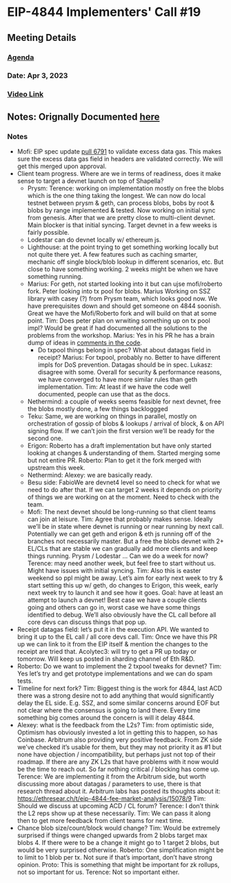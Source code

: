 # EIP-4844 Implementers' Call #19

## Meeting Details
### [Agenda](https://github.com/ethereum/pm/issues/745)
### Date: Apr 3, 2023	
### [Video Link](https://youtu.be/k6TDcU2aBDw) 
## Notes: Orignally Documented [here](https://docs.google.com/document/d/15EatedrJanNxBZGPVASvwq9xgbTs5UxjsDfjpM6ppSY/edit#heading=h.xdp8lfakhesv)

### Notes 

* Mofi: EIP spec update [pull 6791](https://github.com/ethereum/EIPs/pull/6791) to validate excess data gas.  This makes sure the excess data gas field in headers are validated correctly.  We will get this merged upon approval.
* Client team progress. Where are we in terms of readiness, does it make sense to target a devnet launch on top of Shapella?
    * Prysm: Terence: working on implementation mostly on free the blobs which is the one thing taking the longest. We can now do local testnet between prysm & geth, can process blobs, bobs by root & blobs by range implemented & tested. Now working on initial sync from genesis. After that we are pretty close to multi-client devnet. Main blocker is that initial syncing. Target devnet in a few weeks is fairly possible.
    * Lodestar can do devnet locally w/ ethereum js.
    * Lighthouse: at the point trying to get something working locally but not quite there yet. A few features such as caching smarter, mechanic off single block/blob lookup in different scenarios, etc.  But close to have something working.  2 weeks might be when we have something running.  
    * Marius: For geth, not started looking into it but can ujse mofi/roberto fork.  Peter looking into tx pool for blobs.  Marius Working on SSZ library with casey (?) from Prysm team, which looks good now.  We have prerequisites down and should get someone on 4844 soonish. Great we have the Mofi/Roberto fork and will build on that at some point.  Tim: Does peter plan on wrwiting something up on tx pool impl?  Would be great if had documented all the solutions to the problems from the workshop.  Marius: Yes in his PR he has a brain dump of ideas in [comments in the code](https://github.com/ethereum/go-ethereum/blob/8ea65c59c13fd5a8069ff074d227656549290bf3/core/txpool/blobpool/blobpool.go#L128).  
        * Do txpool things belong in spec? What about datagas field in receipt?  Marius: For txpool, probably no.  Better to have different impls for DoS prevention. Datagas should be in spec.  Lukasz: disagree with some. Overall for security & performance reasons, we have converged to have more similar rules than geth implementation.   Tim: At least if we have the code well documented, people can use that as the docs.
    * Nethermind: a couple of weeks seems feasible for next devnet, free the blobs mostly done, a few things backloggged
    * Teku: Same, we are working on things in parallel, mostly on orchestration of gossip of blobs & lookups / arrival of block, & on API signing flow.  If we can’t join the first version we’ll be ready for the second one.
    * Erigon: Roberto has a draft implementation but have only started looking at changes & understanding of them. Started merging some but not entire PR.  Roberto: Plan to get it the fork merged with upstream this week.
    * Nethermind: Alexey: we are basically ready. 
    * Besu side: FabioWe are devnet4 level so need to check for what we need to do after that. If we can target 2 weeks it depends on priority of things we are working on at the moment. Need to check with the team.
    * Mofi: The next devnet should be long-running so that client teams can join at leisure. Tim: Agree that probably makes sense. Ideally we’ll be in state where devnet is running or near running by next call.  Potentially we can get geth and erigon & eth js running off of the branches not necessarily master. But a free the blobs devnet with 2+ EL/CLs that are stable we can gradually add more clients and keep things running. Prysm / Lodestar … Can we do a week for now?  Terence: may need another week, but feel free to start without us. Might have issues with initial syncing.  Tim: Also this is easter weekend so ppl might be away. Let’s aim for early next week to try & start setting this up w/ geth, do changes to Erigon, this week, early next week try to launch it and see how it goes.  Goal: have at least an attempt to launch a devnet! Best case we have a couple clients going and others can go in, worst case we have some things identified to debug.  We’ll also obviously have the CL call before all core devs can discuss things that pop up.
* Receipt datagas field: let’s put it in the execution API.   We wanted to bring it up to the EL call / all core devs call. Tim: Once we have this PR up we can link to it from the EIP itself & mention the changes to the receipt are tried that.  Acolytec3: will try to get a PR up today or tomorrow. Will keep us posted in sharding channel of Eth R&D.
* Roberto: Do we want to implement the 2 txpool tweaks for devnet?  Tim: Yes let’s try and get prototype implementations and we can do spam tests.  
* Timeline for next fork? Tim: Biggest thing is the work for 4844, last ACD there was a strong desire not to add anything that would significantly delay the EL side.  E.g. SSZ, and some similar concerns around EOF but not clear where the consensus is going to land there. Every time something big comes around the concern is will it delay 4844.
* Alexey: what is the feedback from the L2s?  Tim: from optimistic side, Optimism has obviously invested a lot in getting  this to happen, so has Coinbase. Arbitrum also providing very positive feedback.  From ZK side we’ve checked it’s usable for them, but they may not priority it as #1 but none have objection / incompatibility, but perhaps just not top of their roadmap.  If there are any ZK L2s that have problems with it now would be the time to reach out. So far nothing critical / blocking has come up.  Terence: We are implementing it from the Arbitrum side, but worth discussing more about datagas / parameters to use, there is that research thread about it. Arbitrum labs has posted its thoughts about it: https://ethresear.ch/t/eip-4844-fee-market-analysis/15078/9  Tim: Should we discuss at upcoming ACD / CL forum?  Terence: I don’t think the L2 reps show up at these necessarily. Tim: We can pass it along then to get more feedback from client teams for next time.
* Chance blob size/count/block would change?  Tim: Would be extremely surprised if things were changed upwards from 2 blobs target max blobs 4.  If there were to be a change it might go to 1 target 2 blobs, but would be very surprised otherwise.  Roberto: One simplification might be to limit to 1 blob per tx.   Not sure if that’s important, don’t have strong opinion.  Proto: This is something that might be important for zk rollups, not so important for us.  Terence: Not so important either.
